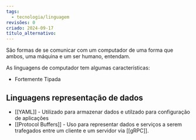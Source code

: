 ```yaml
---
tags:
  - tecnologia/linguagem
revisões: 0
criado: 2024-09-17
título_alternativo:
---
```

São formas de se comunicar com um computador de uma forma que ambos, uma máquina e um ser humano, entendam.

As linguagens de computador tem algumas características:
- Fortemente Tipada
## Linguagens representação de dados

- [[YAML]] - Utilizado para armazenar dados e utilzado para configuração de aplicações
- [[Protocol Buffers]] - Uso para representar dados e serviços a serem trafegados entre um cliente e um servidor via [[gRPC]].

